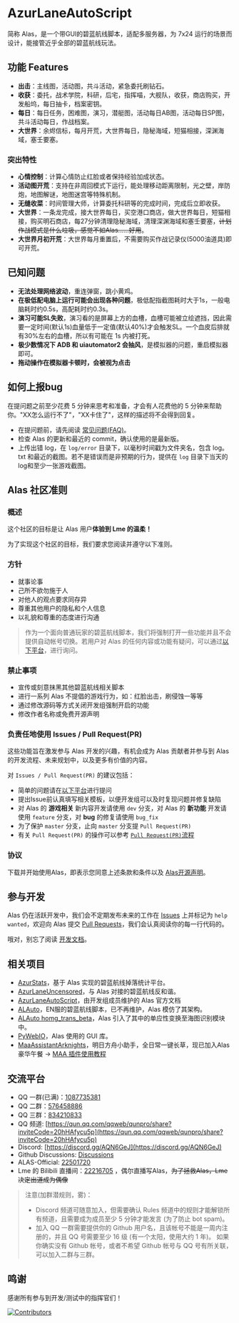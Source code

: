 # AzurLaneAutoScript

简称 Alas，是一个带GUI的碧蓝航线脚本，适配多服务器，为 7x24 运行的场景而设计，能接管近乎全部的碧蓝航线玩法。

## 功能 Features

- **出击**：主线图，活动图，共斗活动，紧急委托刷钻石。
- **收获**：委托，战术学院，科研，后宅，指挥喵，大舰队，收获，商店购买，开发船坞，每日抽卡，档案密钥。
- **每日**：每日任务，困难图，演习，潜艇图，活动每日AB图，活动每日SP图，共斗活动每日，作战档案。
- **大世界**：余烬信标，每月开荒，大世界每日，隐秘海域，短猫相接，深渊海域，塞壬要塞。

### 突出特性

- **心情控制**：计算心情防止红脸或者保持经验加成状态。
- **活动图开荒**：支持在非周回模式下运行，能处理移动距离限制，光之壁，岸防炮，地图解谜，地图迷宫等特殊机制。
- **无缝收菜**：时间管理大师，计算委托科研等的完成时间，完成后立即收获。
- **大世界**：一条龙完成，接大世界每日，买空港口商店，做大世界每日，短猫相接，购买明石商店，每27分钟清理隐秘海域，清理深渊海域和塞壬要塞，~~计划作战模式是什么垃圾，感觉不如Alas......好用~~。
- **大世界月初开荒**：大世界每月重置后，不需要购买作战记录仪(5000油道具)即可开荒。

## 已知问题

- **无法处理网络波动**，重连弹窗，跳小黄鸡。
- **在极低配电脑上运行可能会出现各种问题**，极低配指截图耗时大于1s，一般电脑耗时约0.5s，高配耗时约0.3s。
- **演习可能SL失败**，演习看的是屏幕上方的血槽，血槽可能被立绘遮挡，因此需要一定时间(默认1s)血量低于一定值(默认40%)才会触发SL。一个血皮后排就有30%左右的血槽，所以有可能在 1s 内被打死。
- **极少数情况下 ADB 和 uiautomator2 会抽风**，是模拟器的问题，重启模拟器即可。
- **拖动操作在模拟器卡顿时，会被视为点击**


## 如何上报bug

在提问题之前至少花费 5 分钟来思考和准备，才会有人花费他的 5 分钟来帮助你。"XX怎么运行不了"，"XX卡住了"，这样的描述将不会得到回复。

- 在提问题前，请先阅读 [常见问题(FAQ)](./quick-start/FAQ)。
- 检查 Alas 的更新和最近的 commit，确认使用的是最新版。
- 上传出错 log，在 `log/error` 目录下，以毫秒时间戳为文件夹名，包含 log。txt 和最近的截图。若不是错误而是非预期的行为，提供在 `log` 目录下当天的 log和至少一张游戏截图。


## Alas 社区准则

### **概述**
这个社区的目标是让 Alas 用户**体验到 Lme 的温柔！**

为了实现这个社区的目标，我们要求您阅读并遵守以下准则。

### **方针**

- 就事论事
- 己所不欲勿施于人
- 对他人的观点要求同存异
- 尊重其他用户的隐私和个人信息
- 以礼貌和尊重的态度进行沟通

> 作为一个面向普通玩家的碧蓝航线脚本，我们将强制打开一些功能并且不会提供自动帐号切换。若用户对 Alas 的任何内容或功能有疑问，可以通过[以下平台](#交流平台)，进行询问。

### **禁止事项**

- 宣传或刻意抹黑其他碧蓝航线相关脚本
- 进行一系列 Alas 不提倡的游戏行为，如：红脸出击，刷侵蚀一等等
- 通过修改源码等方式关闭开发组强制开启的功能
- 修改作者名称或免费开源声明


### **负责任地使用 Issues / Pull Request(PR)** 

这些功能旨在激发参与 Alas 开发的兴趣，有机会成为 Alas 贡献者并参与到 Alas 的开发流程、未来规划中，以及更多有价值的内容。

对 `Issues / Pull Request(PR)` 的建议包括：

- 简单的问题请在[以下平台](#交流平台)进行提问
- 提出Issue前认真填写相关模板，以便开发组可以及时复现问题并修复缺陷
- 对 Alas 的 **游戏相关** 新内容开发请使用 `dev` 分支，对 Alas 的 **新功能** 开发请使用 `feature` 分支，对 **bug** 的修复请使用 `bug_fix`
- 为了保护 `master` 分支，止向 `master` 分支提 `Pull Request(PR)`
- 有关 `Pull Request(PR)` 的操作可以参考 [`Pull Request(PR)`流程](../develop/PR-steps)


### **协议**
下载并开始使用Alas，即表示您同意上述条款和条件以及 [Alas开源声明](https://github.com/LmeSzinc/AzurLaneAutoScript/blob/master/LICENSE)。

## 参与开发

Alas 仍在活跃开发中，我们会不定期发布未来的工作在 [Issues](https://github.com/LmeSzinc/AzurLaneAutoScript/issues?q=is%3Aopen+is%3Aissue+label%3A%22help+wanted%22) 上并标记为 `help wanted`，欢迎向 Alas 提交 [Pull Requests](https://github.com/LmeSzinc/AzurLaneAutoScript/pulls)，我们会认真阅读你的每一行代码的。

哦对，别忘了阅读 [开发文档](../develop/index.md)。


## 相关项目
- [AzurStats](https://azur-stats.lyoko.io/)，基于 Alas 实现的碧蓝航线掉落统计平台。
- [AzurLaneUncensored](https://github.com/LmeSzinc/AzurLaneUncensored)，与 Alas 对接的碧蓝航线反和谐。
- [AzurLaneAutoScript](https://github.com/SaarChaffee/AzurLaneAutoScriptWiki)，由开发组成员维护的 Alas 官方文档
- [ALAuto](https://github.com/Egoistically/ALAuto)，EN服的碧蓝航线脚本，已不再维护，Alas 模仿了其架构。
- [ALAuto homg_trans_beta](https://github.com/asd111333/ALAuto/tree/homg_trans_beta)，Alas 引入了其中的单应性变换至海图识别模块中。
- [PyWebIO](https://github.com/pywebio/PyWebIO)，Alas 使用的 GUI 库。
- [MaaAssistantArknights](https://github.com/MaaAssistantArknights/MaaAssistantArknights)，明日方舟小助手，全日常一键长草，现已加入Alas豪华午餐 -> [MAA 插件使用教程](../plugins/maa)

## 交流平台

- QQ 一群(已满)：[1087735381](https://jq.qq.com/?_wv=1027&k=I4NSqX7g)
- QQ 二群：[576458886](https://jq.qq.com/?_wv=1027&k=FUIOAAOm)
- QQ 三群：[834210833](http://qm.qq.com/cgi-bin/qm/qr?_wv=1027&k=Q611gtXy-y0ttnfHOQNegXjerUI2tWIy)
- QQ 频道: [https://qun.qq.com/qqweb/qunpro/share?inviteCode=20hHAfycu5p](https://qun.qq.com/qqweb/qunpro/share?inviteCode=20hHAfycu5p)
- Discord: [https://discord.gg/AQN6GeJ](https://discord.gg/AQN6GeJ)
- Github Discussions: [Discussions](https://github.com/LmeSzinc/AzurLaneAutoScript/discussions)
- ALAS-Official: [22501720](https://space.bilibili.com/22501720)
- Lme 的 Bilibili 直播间：[22216705](https://live.bilibili.com/22216705) ，偶尔直播写Alas，~~为了拯救Alas，Lme决定出道成为偶像~~
> 注意(加群潜规则，雾)：
> - Discord 频道可随意加入，但需要确认 Rules 频道中的规则才能解锁所有频道，且需要成为成员至少 5 分钟才能发言 (为了防止 bot spam)。
> - 加入 QQ 一群需要提供你的 Github 用户名，且该帐号不能是一周内注册的，并且 QQ 号需要至少 16 级 (有一个太阳，使用大约 1 年)。 如果你确实没有 Github 帐号，或者不希望 Github 帐号与 QQ 号有所关联，可以加入二群与三群。

## 鸣谢

感谢所有参与到开发/测试中的指挥官们！

[![Contributors](https://contrib.rocks/image?repo=LmeSzinc/AzurLaneAutoScript)](https://github.com/LmeSzinc/AzurLaneAutoScript/graphs/contributors)